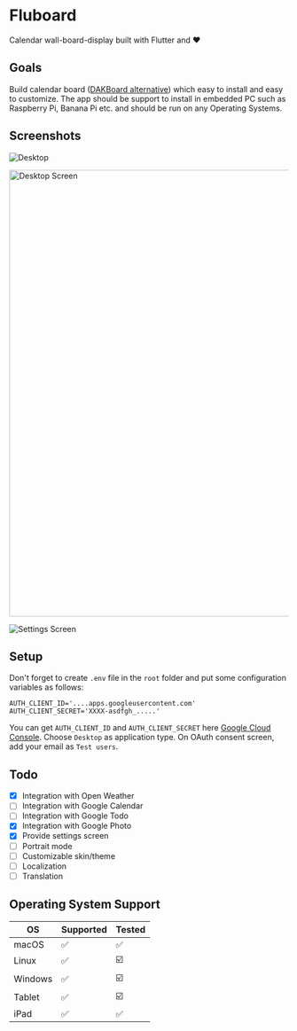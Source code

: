 # Fluboard

Calendar wall-board-display built with Flutter and ❤️

## Goals
Build calendar board ([DAKBoard alternative](https://dakboard.com/)) which easy to install and easy to customize. The app should be support to install in embedded PC such as Raspberry Pi, Banana Pi etc. and should be run on any Operating Systems.

## Screenshots

![Desktop](https://user-images.githubusercontent.com/343957/183285085-c9bc1080-affd-458d-902e-28d7fd393cff.png)

<img width="806" alt="Desktop Screen" src="https://user-images.githubusercontent.com/343957/182877109-97d8d6a4-814e-40d2-b1b4-640249dce2e8.png">

![Settings Screen](https://user-images.githubusercontent.com/343957/183296045-63edd95a-afaa-4cb1-968e-8f65217f01ce.png)


## Setup
Don't forget to create `.env` file in the `root` folder and put some configuration variables as follows:
```dotenv
AUTH_CLIENT_ID='....apps.googleusercontent.com'
AUTH_CLIENT_SECRET='XXXX-asdfgh_.....'
```
You can get `AUTH_CLIENT_ID` and `AUTH_CLIENT_SECRET` here [Google Cloud Console](https://console.cloud.google.com/apis/credentials). 
Choose `Desktop` as application type. On OAuth consent screen, add your email as `Test users`. 

## Todo
- [x] Integration with Open Weather
- [ ] Integration with Google Calendar
- [ ] Integration with Google Todo
- [x] Integration with Google Photo
- [x] Provide settings screen
- [ ] Portrait mode
- [ ] Customizable skin/theme
- [ ] Localization
- [ ] Translation

## Operating System Support
|   OS   | Supported | Tested |
|--------|-----------|--------|
| macOS  |     ✅    |  ✅    |
| Linux  |     ✅    |  ☑️   |
| Windows  |     ✅    |  ☑️   |
| Tablet  |     ✅    |  ☑️   |
| iPad  |     ✅    |  ✅   |
